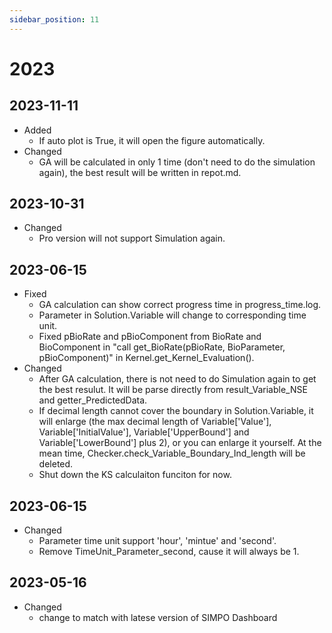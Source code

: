 ```yaml
---
sidebar_position: 11
---
```

# 2023


## 2023-11-11
- Added
  - If auto plot is True, it will open the figure automatically.
- Changed
  - GA will be calculated in only 1 time (don't need to do the simulation again), the best result will be written in repot.md.



## 2023-10-31
- Changed
  - Pro version will not support Simulation again.


## 2023-06-15

- Fixed
  - GA calculation can show correct progress time in progress_time.log.
  - Parameter in Solution.Variable will change to corresponding time unit.
  - Fixed pBioRate and pBioComponent from BioRate and BioComponent in "call get_BioRate(pBioRate, BioParameter, pBioComponent)" in Kernel.get_Kernel_Evaluation().
- Changed
  - After GA calculation, there is not need to do Simulation again to get the best resulut. It will be parse directly from result_Variable_NSE and getter_PredictedData.
  - If decimal length cannot cover the boundary in Solution.Variable, it will enlarge (the max decimal length of Variable['Value'], Variable['InitialValue'], Variable['UpperBound'] and Variable['LowerBound'] plus 2), or you can enlarge it yourself. At the mean time, Checker.check_Variable_Boundary_Ind_length will be deleted.
  - Shut down the KS calculaiton funciton for now.

## 2023-06-15

- Changed
  - Parameter time unit support 'hour', 'mintue' and 'second'.
  - Remove TimeUnit_Parameter_second, cause it will always be 1.

## 2023-05-16

- Changed
  - change to match with latese version of SIMPO Dashboard
